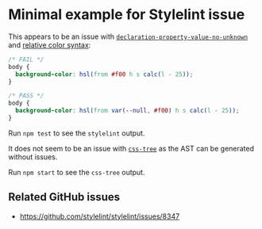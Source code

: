 # Minimal example for Stylelint issue

This appears to be an issue with [`declaration-property-value-no-unknown`](https://stylelint.io/user-guide/rules/declaration-property-value-no-unknown/) and [relative color syntax](https://www.w3.org/TR/css-color-5/#relative-colors):

```css
/* FAIL */
body {
  background-color: hsl(from #f00 h s calc(l - 25));
}

/* PASS */
body {
  background-color: hsl(from var(--null, #f00) h s calc(l - 25));
}
```

Run `npm test` to see the `stylelint` output.

It does not seem to be an issue with [`css-tree`](https://github.com/csstree/csstree) as the AST can be generated without issues.

Run `npm start` to see the `css-tree` output.

## Related GitHub issues

* https://github.com/stylelint/stylelint/issues/8347
